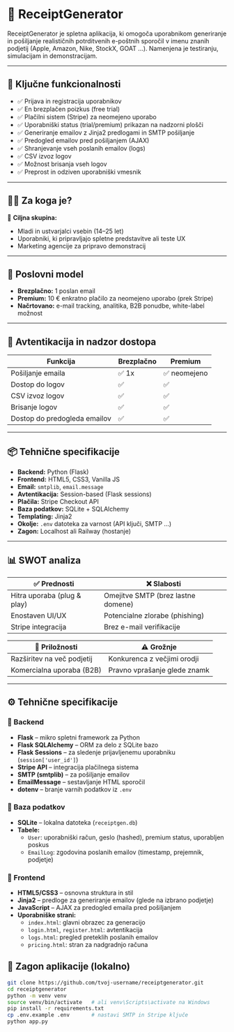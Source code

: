 # 🧾 ReceiptGenerator

ReceiptGenerator je spletna aplikacija, ki omogoča uporabnikom generiranje in pošiljanje realističnih potrditvenih e-poštnih sporočil v imenu znanih podjetij (Apple, Amazon, Nike, StockX, GOAT ...). Namenjena je testiranju, simulacijam in demonstracijam.

---

## 🚀 Ključne funkcionalnosti

- ✅ Prijava in registracija uporabnikov
- ✅ En brezplačen poizkus (free trial)
- ✅ Plačilni sistem (Stripe) za neomejeno uporabo
- ✅ Uporabniški status (trial/premium) prikazan na nadzorni plošči
- ✅ Generiranje emailov z Jinja2 predlogami in SMTP pošiljanje
- ✅ Predogled emailov pred pošiljanjem (AJAX)
- ✅ Shranjevanje vseh poslanih emailov (logs)
- ✅ CSV izvoz logov
- ✅ Možnost brisanja vseh logov
- ✅ Preprost in odziven uporabniški vmesnik

---

## 🧑‍💻 Za koga je?

🎯 **Ciljna skupina:**
- Mladi in ustvarjalci vsebin (14–25 let)
- Uporabniki, ki pripravljajo spletne predstavitve ali teste UX
- Marketing agencije za pripravo demonstracij

---

## 💸 Poslovni model

- **Brezplačno:** 1 poslan email
- **Premium:** 10 € enkratno plačilo za neomejeno uporabo (prek Stripe)
- **Načrtovano:** e-mail tracking, analitika, B2B ponudbe, white-label možnost

---

## 🔐 Avtentikacija in nadzor dostopa

| Funkcija           | Brezplačno | Premium |
|--------------------|------------|---------|
| Pošiljanje emaila  | ✅ 1x       | ✅ neomejeno |
| Dostop do logov    | ✅         | ✅       |
| CSV izvoz logov    | ✅         | ✅       |
| Brisanje logov     | ✅         | ✅       |
| Dostop do predogleda emailov | ✅ | ✅       |

---

## 📦 Tehnične specifikacije

- **Backend:** Python (Flask)
- **Frontend:** HTML5, CSS3, Vanilla JS
- **Email:** `smtplib`, `email.message`
- **Avtentikacija:** Session-based (Flask sessions)
- **Plačila:** Stripe Checkout API
- **Baza podatkov:** SQLite + SQLAlchemy
- **Templating:** Jinja2
- **Okolje:** `.env` datoteka za varnost (API ključi, SMTP ...)
- **Zagon:** Localhost ali Railway (hostanje)

---

## 📊 SWOT analiza

| ✅ Prednosti             | ❌ Slabosti                        |
|--------------------------|------------------------------------|
| Hitra uporaba (plug & play) | Omejitve SMTP (brez lastne domene) |
| Enostaven UI/UX          | Potencialne zlorabe (phishing)    |
| Stripe integracija       | Brez e-mail verifikacije          |

| 🌱 Priložnosti           | ⚠️ Grožnje                         |
|--------------------------|------------------------------------|
| Razširitev na več podjetij | Konkurenca z večjimi orodji       |
| Komercialna uporaba (B2B) | Pravno vprašanje glede znamk      |

---

## ⚙️ Tehnične specifikacije

### 🔧 Backend
- **Flask** – mikro spletni framework za Python
- **Flask SQLAlchemy** – ORM za delo z SQLite bazo
- **Flask Sessions** – za sledenje prijavljenemu uporabniku (`session['user_id']`)
- **Stripe API** – integracija plačilnega sistema
- **SMTP (smtplib)** – za pošiljanje emailov
- **EmailMessage** – sestavljanje HTML sporočil
- **dotenv** – branje varnih podatkov iz `.env`

### 🧱 Baza podatkov
- **SQLite** – lokalna datoteka (`receiptgen.db`)
- **Tabele:**
  - `User`: uporabniški račun, geslo (hashed), premium status, uporabljen poskus
  - `EmailLog`: zgodovina poslanih emailov (timestamp, prejemnik, podjetje)

### 🎨 Frontend
- **HTML5/CSS3** – osnovna struktura in stil
- **Jinja2** – predloge za generiranje emailov (glede na izbrano podjetje)
- **JavaScript** – AJAX za predogled emaila pred pošiljanjem
- **Uporabniške strani:**
  - `index.html`: glavni obrazec za generacijo
  - `login.html`, `register.html`: avtentikacija
  - `logs.html`: pregled preteklih poslanih emailov
  - `pricing.html`: stran za nadgradnjo računa


## 📂 Zagon aplikacije (lokalno)

```bash
git clone https://github.com/tvoj-username/receiptgenerator.git
cd receiptgenerator
python -m venv venv
source venv/bin/activate   # ali venv\Scripts\activate na Windows
pip install -r requirements.txt
cp .env.example .env       # nastavi SMTP in Stripe ključe
python app.py
